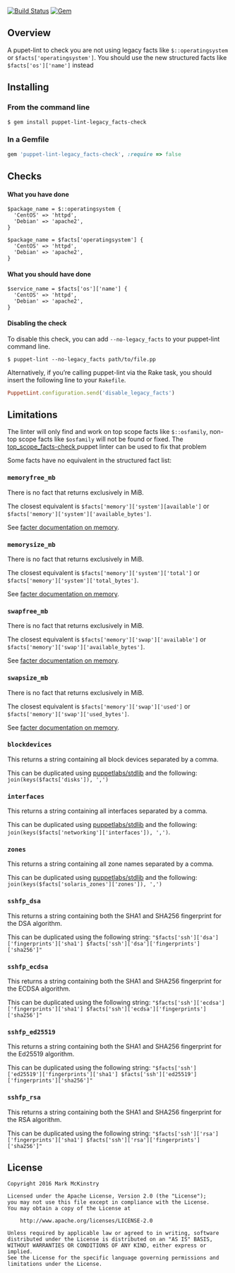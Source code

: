 [![Build Status](https://travis-ci.org/mmckinst/puppet-lint-legacy_facts-check.svg?branch=master)](https://travis-ci.org/mmckinst/puppet-lint-legacy_facts-check)
[![Gem](https://img.shields.io/gem/v/puppet-lint-legacy_facts-check.svg?maxAge=2592000)](https://rubygems.org/gems/puppet-lint-legacy_facts-check)

## Overview

A pupet-lint to check you are not using legacy facts like `$::operatingsystem`
or `$facts['operatingsystem']`. You should use the new structured facts like
`$facts['os']['name']` instead

## Installing

### From the command line

```shell
$ gem install puppet-lint-legacy_facts-check
```

### In a Gemfile

```ruby
gem 'puppet-lint-legacy_facts-check', :require => false
```

## Checks

#### What you have done

```puppet
$package_name = $::operatingsystem {
  'CentOS' => 'httpd',
  'Debian' => 'apache2',
}
```

```puppet
$package_name = $facts['operatingsystem'] {
  'CentOS' => 'httpd',
  'Debian' => 'apache2',
}
```

#### What you should have done

```puppet
$service_name = $facts['os']['name'] {
  'CentOS' => 'httpd',
  'Debian' => 'apache2',
}
```

#### Disabling the check

To disable this check, you can add `--no-legacy_facts` to your puppet-lint
command line.

```shell
$ puppet-lint --no-legacy_facts path/to/file.pp
```

Alternatively, if you’re calling puppet-lint via the Rake task, you should
insert the following line to your `Rakefile`.

```ruby
PuppetLint.configuration.send('disable_legacy_facts')
```

## Limitations

The linter will only find and work on top scope facts like `$::osfamily`,
non-top scope facts like `$osfamily` will not be found or fixed. The
[top_scope_facts-check ](https://github.com/mmckinst/puppet-lint-top_scope_facts-check)
puppet linter can be used to fix that problem

Some facts have no equivalent in the structured fact list:

### `memoryfree_mb`

There is no fact that returns exclusively in MiB.

The closest equivalent is `$facts['memory']['system'][available']` or
`$facts['memory']['system']['available_bytes']`.

See
[facter documentation on memory](https://puppet.com/docs/facter/3.12/core_facts.html#memory).

### `memorysize_mb`

There is no fact that returns exclusively in MiB.

The closest equivalent is `$facts['memory']['system']['total']` or
`$facts['memory']['system']['total_bytes']`.

See [facter documentation on memory](https://puppet.com/docs/facter/3.12/core_facts.html#memory).

### `swapfree_mb`

There is no fact that returns exclusively in MiB.

The closest equivalent is `$facts['memory']['swap']['available']` or
`$facts['memory']['swap']['available_bytes']`.

See [facter documentation on memory](https://puppet.com/docs/facter/3.12/core_facts.html#memory).

### `swapsize_mb`

There is no fact that returns exclusively in MiB.

The closest equivalent is `$facts['memory']['swap']['used']` or
`$facts['memory']['swap']['used_bytes']`.

See [facter documentation on memory](https://puppet.com/docs/facter/3.12/core_facts.html#memory).

### `blockdevices`

This returns a string containing all block devices separated by a comma.

This can be duplicated using
[puppetlabs/stdlib](https://github.com/puppetlabs/puppetlabs-stdlib) and the
following: `join(keys($facts['disks']), ',')`

### `interfaces`

This returns a string containing all interfaces separated by a comma.

This can be duplicated using
[puppetlabs/stdlib](https://github.com/puppetlabs/puppetlabs-stdlib) and the
following: `join(keys($facts['networking']['interfaces']), ',')`.

### `zones`

This returns a string containing all zone names separated by a comma.

This can be duplicated using
[puppetlabs/stdlib](https://github.com/puppetlabs/puppetlabs-stdlib) and the
following: `join(keys($facts['solaris_zones']['zones']), ',')`

### `sshfp_dsa`

This returns a string containing both the SHA1 and SHA256 fingerprint for the
DSA algorithm.

This can be duplicated using the following string:
`"$facts['ssh']['dsa']['fingerprints']['sha1']
$facts['ssh']['dsa']['fingerprints']['sha256']"`

### `sshfp_ecdsa`

This returns a string containing both the SHA1 and SHA256 fingerprint for the
ECDSA algorithm.

This can be duplicated using the following string:
`"$facts['ssh']['ecdsa']['fingerprints']['sha1']
$facts['ssh']['ecdsa']['fingerprints']['sha256']"`

### `sshfp_ed25519`

This returns a string containing both the SHA1 and SHA256 fingerprint for the
Ed25519 algorithm.

This can be duplicated using the following string:
`"$facts['ssh']['ed25519']['fingerprints']['sha1']
$facts['ssh']['ed25519']['fingerprints']['sha256']"`

### `sshfp_rsa`

This returns a string containing both the SHA1 and SHA256 fingerprint for the
RSA algorithm.

This can be duplicated using the following string:
`"$facts['ssh']['rsa']['fingerprints']['sha1']
$facts['ssh']['rsa']['fingerprints']['sha256']"`

## License

```
Copyright 2016 Mark McKinstry

Licensed under the Apache License, Version 2.0 (the "License");
you may not use this file except in compliance with the License.
You may obtain a copy of the License at

    http://www.apache.org/licenses/LICENSE-2.0

Unless required by applicable law or agreed to in writing, software
distributed under the License is distributed on an "AS IS" BASIS,
WITHOUT WARRANTIES OR CONDITIONS OF ANY KIND, either express or implied.
See the License for the specific language governing permissions and
limitations under the License.
```
